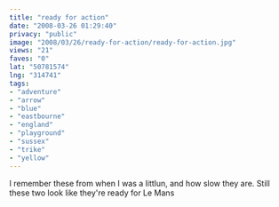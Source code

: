 ```yaml
---
title: "ready for action"
date: "2008-03-26 01:29:40"
privacy: "public"
image: "2008/03/26/ready-for-action/ready-for-action.jpg"
views: "21"
faves: "0"
lat: "50781574"
lng: "314741"
tags:
- "adventure"
- "arrow"
- "blue"
- "eastbourne"
- "england"
- "playground"
- "sussex"
- "trike"
- "yellow"
---
```

I remember these from when I was a littlun, and how slow they are. Still these two look like they're ready for Le Mans
